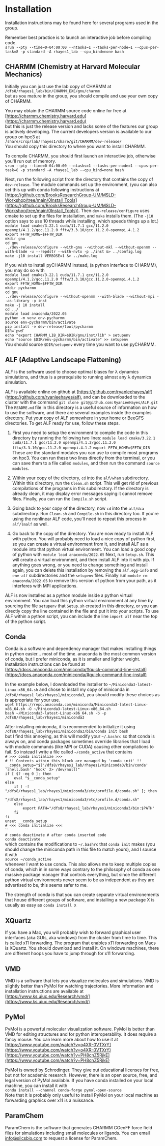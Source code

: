 # Installation

Installation instructions may be found here for several programs used in the group.

Remember best practice is to launch an interactive job before compiling code.  
`srun --pty --time=0-04:00:00 --ntasks=1 --tasks-per-node=1 --cpus-per-task=8 -p standard -A rhayes1_lab --cpu_bind=none bash`

## CHARMM (Chemistry at Harvard Molecular Mechanics)

Initially you can just use the lab copy of CHARMM at  
`/dfs8/rhayes1_lab/bin/CHARMM_EXE/gnu/charmm`  
but as you mature in the group, you should compile and use your own copy of CHARMM.

You may obtain the CHARMM source code online for free at  
[https://charmm.chemistry.harvard.edu](https://charmm.chemistry.harvard.edu)  
but this is just the release version and lacks some of the features our group is actively developing. The current developers version is available to our group on hpc3 at  
`/share/crsp/lab/rhayes1/share/git/CHARMM/dev-release/`  
You should copy this directory to where you want to install CHARMM.

To compile CHARMM, you should first launch an interactive job, otherwise you'll run out of memory.  
`srun --pty --time=0-04:00:00 --ntasks=1 --tasks-per-node=1 --cpus-per-task=8 -p standard -A rhayes1_lab --cpu_bind=none bash`

Next, run the following script from the directory that contains the copy of `dev-release`. The module commands set up the environment, (you can also set this up with conda following instructions at [https://github.com/BrooksResearchGroup-UM/MSLD-Workshop/tree/main/0Install_Tools](https://github.com/BrooksResearchGroup-UM/MSLD-Workshop/tree/main/0Install_Tools)). Then `dev-release/configure` uses cmake to set up the files for installation, and `make` installs them. (The `-j10` option says to use 10 threads while installing, which speeds things up a lot.)  
`module load cmake/3.22.1 cuda/11.7.1 gcc/11.2.0 openmpi/4.1.2/gcc.11.2.0 fftw/3.3.10/gcc.11.2.0-openmpi.4.1.2`  
`export FFTW_HOME=$FFTW_DIR`  
`mkdir gnu`  
`cd gnu`  
`../dev-release/configure --with-gnu --without-mkl --without-openmm --with-blade -u --repdstr --with-nvtx -p ./inst &> ../config.log`  
`make -j10 install VERBOSE=1 &> ../make.log`

If you wish to install pyCHARMM instead, (a python interface to CHARMM), you may do so with  
`module load cmake/3.22.1 cuda/11.7.1 gcc/11.2.0 openmpi/4.1.2/gcc.11.2.0 fftw/3.3.10/gcc.11.2.0-openmpi.4.1.2`  
`export FFTW_HOME=$FFTW_DIR`  
`mkdir pycharmm`  
`cd gnu`  
`../dev-release/configure --without-openmm --with-blade --without-mpi --as-library -p inst`  
`make -j 10 install`  
`cd ../`  
`module load anaconda/2022.05`  
`python -m venv env-pycharmm`  
`source env-pycharmm/bin/activate`  
`pip install -e dev-release/tool/pycharmm`  
`` DIR=`pwd` ``  
`echo "export CHARMM_LIB_DIR=$DIR/gnu/inst/lib" > setupenv`  
`echo "source $DIR/env-pycharmm/bin/activate" >> setupenv`  
You should source `$DIR/setupenv` every time you want to use pyCHARMM.

## ALF (Adaptive Landscape Flattening)

ALF is the software used to choose optimal biases for λ dynamics simulations, and thus is a prerequisite to running almost any λ dynamics simulation.

ALF is available online on github at [https://github.com/ryanleehayes/alf](https://github.com/ryanleehayes/alf), and can be downloaded to the cluster with the command
`git clone git@github.com:RyanLeeHayes/ALF.git`
The `README.md` file in this directory is a useful source of information on how to use the software, and there are several examples inside the examples directory. Put your copy of ALF somewhere in your home or BeeGFS directories. To get ALF ready for use, follow these steps.

1. First you need to setup the environment to compile the code in this directory by running the following two lines:
`module load cmake/3.22.1 cuda/11.7.1 gcc/11.2.0 openmpi/4.1.2/gcc.11.2.0 fftw/3.3.10/gcc.11.2.0-openmpi.4.1.2`
`export FFTW_HOME=$FFTW_DIR`
These are the standard modules you can use to compile most programs on hpc3. You can run these two lines directly from the terminal, or you can save them to a file called `modules`, and then run the command `source modules`.

2. Within your copy of the directory, `cd` into the `alf/wham` subdirectory. Within this directory, run the `Clean.sh` script. This will get rid of previous compilations of the programs in this subdirectory. If the directory is already clean, it may display error messages saying it cannot remove files. Finally, you can run the `Compile.sh` script.

3. Going back to your copy of the directory, now `cd` into the `alf/dca` subdirectory. Run `Clean.sh` and `Compile.sh` in this directory too. If you're using the nonlinear ALF code, you'll need to repeat this process in `alf/lmalf` as well.

4. Go back to the copy of the directory. You are now ready to install ALF with python. You will probably need to load a nice copy of python first, so you can create a virtual environment from it, and install ALF as a module into that python virtual environment. You can load a good copy of python with
`module load anaconda/2022.05`
Next, run `Setup.sh`. This will create a virtual environment, and then install ALF into it with pip. If anything goes wrong, or you need to change something and install again, you can delete this installation by removing the `alf.egg-info` and `env-alf` subdirectories and the `setupenv` files. Finally run
`module rm anaconda/2022.05`
to remove this version of python from your path, as it interferes with MPI applications.

ALF is now installed as a python module inside a python virtual environment. You can load this python virtual environment at any time by sourcing the file `setupenv` that `Setup.sh` created in this directory, or you can directly copy the line contained in the file and put it into your scripts. To use ALF within a python script, you can include the line `import alf` near the top of the python script.

## Conda

Conda is a software and dependency manager that makes installing things in python easier... most of the time. anaconda is the most common version of conda, but I prefer miniconda, as it is smaller and lighter weight. Installation instructions can be found at  
[https://docs.anaconda.com/miniconda/#quick-command-line-install](https://docs.anaconda.com/miniconda/#quick-command-line-install)

In the example below, I downloaded the installer to `~/Miniconda3-latest-Linux-x86_64.sh` and chose to install my copy of miniconda in `/dfs8/rhayes1_lab/rhayes1/miniconda3`, you should modify these choices as is appropriate for your use.  
`wget https://repo.anaconda.com/miniconda/Miniconda3-latest-Linux-x86_64.sh -O ~/Miniconda3-latest-Linux-x86_64.sh`  
`bash ~/Miniconda3-latest-Linux-x86_64.sh -b -p /dfs8/rhayes1_lab/rhayes1/miniconda3`  

After installing miniconda, it is recommended to initialize it using  
`/dfs8/rhayes1_lab/rhayes1/miniconda3/bin/conda init bash`  
but I find this annoying, as this will modify your `~/.bashrc` so that conda is always on, and conda packages sometimes override libraries that I load with module commands (like MPI or CUDA) causing other compilations to fail. So instead I write a file called `~/conda_active` that contains  
`# >>> conda initialize >>>`  
`# !! Contents within this block are managed by 'conda init' !!`  
`__conda_setup="$('/dfs8/rhayes1_lab/rhayes1/miniconda3/bin/conda' 'shell.bash' 'hook' 2> /dev/null)"`  
`if [ $? -eq 0 ]; then`  
`    eval "$__conda_setup"`  
`else`  
`    if [ -f "/dfs8/rhayes1_lab/rhayes1/miniconda3/etc/profile.d/conda.sh" ]; then`  
`        . "/dfs8/rhayes1_lab/rhayes1/miniconda3/etc/profile.d/conda.sh"`  
`    else`  
`        export PATH="/dfs8/rhayes1_lab/rhayes1/miniconda3/bin:$PATH"`  
`    fi`  
`fi`  
`unset __conda_setup`  
`# <<< conda initialize <<<`  
``  
`# conda deactivate # after conda inserted code`  
`conda deactivate`  
which contains the modifications to `~/.bashrc` that `conda init` makes (you should change the miniconda path in this file to match yours), and I source it with  
`source ~/conda_active`  
whenever I want to use conda. This also allows me to keep multiple copies of conda, which in in some ways contrary to the philosophy of conda as one massive package manager that controls everything, but since the different python virtual environments never seem to be as independent as they are advertised to be, this seems safer to me.

The strength of conda is that you can create separate virtual environements that house different groups of software, and installing a new package X is usually as easy as `conda install X`

## XQuartz

If you have a Mac, you will probably wish to forward graphical user interfaces (aka GUIs, aka windows) from the cluster from time to time. This is called x11 forwarding. The program that enables x11 forwarding on Macs is XQuartz. You should download and install it. On windows machines, there are different hoops you have to jump through for x11 forwarding.

## VMD

VMD is a software that lets you visualize molecules and simulations. VMD is slightly better than PyMol for watching trajectories. More information and installation instructions are available at  
[https://www.ks.uiuc.edu/Research/vmd/](https://www.ks.uiuc.edu/Research/vmd/)

## PyMol

PyMol is a powerful molecular visualization software. PyMol is better than VMD for editing structures and for python interoperability. It does require a fancy mouse. You can learn more about how to use it at  
[https://www.youtube.com/watch?v=o4XR-0VTXrY](https://www.youtube.com/watch?v=o4XR-0VTXrY)  
[https://www.youtube.com/watch?v=PH8cnZ5RjkE](https://www.youtube.com/watch?v=PH8cnZ5RjkE)

PyMol is owned by Schrodinger. They give out educational licenses for free, but not for academic research. However, there is an open source, free, and legal version of PyMol available. If you have conda installed on your local machine, you can install it with  
`conda install --channel conda-forge pymol-open-source`  
Note that it is probably only useful to install PyMol on your local machine as forwarding graphics over x11 is a nuissance.

## ParamChem

ParamChem is the software that generates CHARMM CGenFF force field files for simulations including small molecules or ligands. You can email [info@silcsbio.com](info@silcsbio.com) to request a license for ParamChem.
